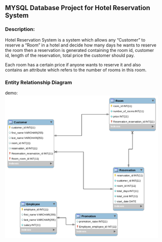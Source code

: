 ## MYSQL Database Project for Hotel Reservation System

### Description: 
Hotel Reservation System is a system which allows any “Customer” to reserve a “Room” in a hotel and decide how many days he wants to reserve the room then a reservation is generated containing the room id, customer id, length of the reservation, total price the customer should pay.

Each room has a certain price if anyone wants to reserve it and also contains an attribute which refers to the number of rooms in this room.

### Entity Relationship Diagram
demo:
<img src="er-diagram.png">
